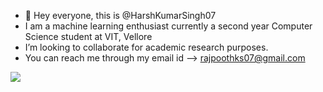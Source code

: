 - 👋 Hey everyone, this is @HarshKumarSingh07
- I am a machine learning enthusiast currently a second year Computer Science student at VIT, Vellore
- I’m looking to collaborate for academic research purposes.
- You can reach me through my email id --> rajpoothks07@gmail.com
<img src = "https://github-readme-stats.vercel.app/api?username=HarshKumarSingh07&&show_icons=true&title_color=ffffff&icon_color=bb2acf&text_color=daf7dc&bg_color=151515">
<!---
HarshKumarSingh07/HarshKumarSingh07 is a ✨ special ✨ repository because its `README.md` (this file) appears on your GitHub profile.
You can click the Preview link to take a look at your changes.
--->
